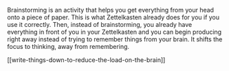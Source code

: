 Brainstorming is an activity that helps you get everything from your head onto a piece of paper. This is what Zettelkasten already does for you if you use it correctly. Then, instead of brainstorming, you already have everything in front of you in your Zettelkasten and you can begin producing right away instead of trying to remember things from your brain. It shifts the focus to thinking, away from remembering.

[[write-things-down-to-reduce-the-load-on-the-brain]]
